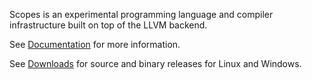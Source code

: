 
Scopes is an experimental programming language and compiler infrastructure built on top of the LLVM backend.

See [Documentation](http://bangra.readthedocs.io/en/latest/) for more information.

See [Downloads](https://bitbucket.org/duangle/scopes/downloads) for source and binary releases for Linux and Windows.
